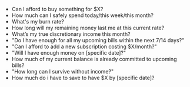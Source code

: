 - Can I afford to buy something for $X?
- How much can I safely spend today/this week/this month?
- What's my burn rate?
- How long will my remaining money last me at this current rate?
- What’s my true discretionary income this month?
- "Do I have enough for all my upcoming bills within the next 7/14 days?"
- "Can I afford to add a new subscription costing $X/month?"
- "Will I have enough money on [specific date]?"
- How much of my current balance is already committed to upcoming bills?
- "How long can I survive without income?"
- How much do i have to save to have $X by [specific date]?
